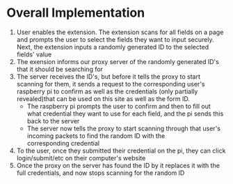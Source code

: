 # Overall Implementation
1. User enables the extension. The extension scans for all fields on a page and prompts the user to select the fields
they want to input securely. Next, the extension inputs a randomly generated ID to the selected fields' value
2. The exension informs our proxy server of the randomly generated ID's that it should be searching for
3. The server receives the ID's, but before it tells the proxy to start scanning for them, it sends a request to the
corresponding user's raspberry pi to confirm as well as the credentials (only partially revealed)that can be
    used on this site as well as the form ID.
    - The raspberry pi prompts the user to confirm and then to fill out what credential they want to use for each field,
    and the pi sends this back to the server
    - The server now tells the proxy to start scanning through that user's incoming packets to find the random ID with the     
    corresponding credential
4. To the user, once they submitted their credential on the pi, they can click login/submit/etc on their computer's website
5. Once the proxy on the server has found the ID by  it replaces it with the full credentials, and now stops scanning for the
random ID
